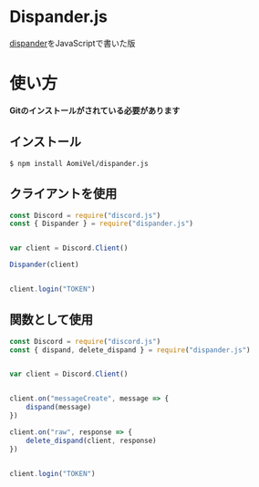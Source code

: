 # Dispander.js

[dispander](https://github.com/DiscordBotPortalJP/dispander/)をJavaScriptで書いた版


# 使い方

**Gitのインストールがされている必要があります**

## インストール

```shell
$ npm install AomiVel/dispander.js
```

## クライアントを使用

```js
const Discord = require("discord.js")
const { Dispander } = require("dispander.js")


var client = Discord.Client()

Dispander(client)


client.login("TOKEN")
```

## 関数として使用

```js
const Discord = require("discord.js")
const { dispand, delete_dispand } = require("dispander.js")


var client = Discord.Client()


client.on("messageCreate", message => {
    dispand(message)
})

client.on("raw", response => {
    delete_dispand(client, response)
})


client.login("TOKEN")
```

